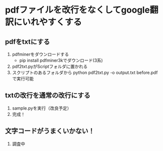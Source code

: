 # pdfファイルを改行をなくしてgoogle翻訳にいれやすくする
## pdfをtxtにする
1. pdfminerをダウンロードする
    - pip install pdfminer3kでダウンロード(3系)
2. pdf2txt.pyがScriptフォルダに置かれる
3. スクリプトのあるフォルダから python pdf2txt.py -o output.txt before.pdf　で実行可能

## txtの改行を通常の改行にする
1. sample.pyを実行（改良予定）
2. 完成！

## 文字コードがうまくいかない！
1. 調査中
